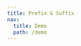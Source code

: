 ```yaml
---
title: Prefix & Suffix
nav:
  title: Demo
  path: /demo
---
```


<code src="../examples/prefix-suffix.tsx"></code>
